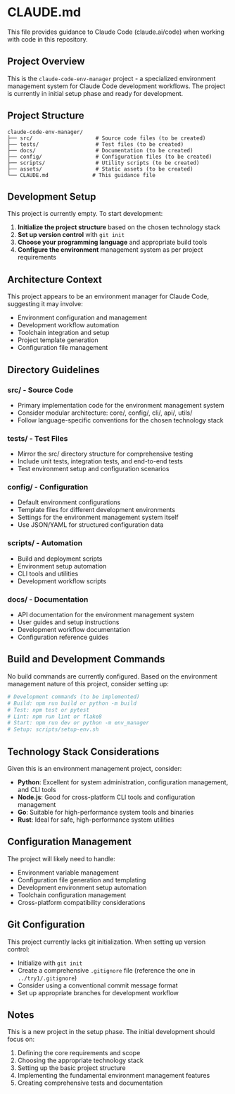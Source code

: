 # CLAUDE.md

This file provides guidance to Claude Code (claude.ai/code) when working with code in this repository.

## Project Overview

This is the `claude-code-env-manager` project - a specialized environment management system for Claude Code development workflows. The project is currently in initial setup phase and ready for development.

## Project Structure

```
claude-code-env-manager/
├── src/                    # Source code files (to be created)
├── tests/                  # Test files (to be created) 
├── docs/                   # Documentation (to be created)
├── config/                 # Configuration files (to be created)
├── scripts/                # Utility scripts (to be created)
├── assets/                 # Static assets (to be created)
└── CLAUDE.md              # This guidance file
```

## Development Setup

This project is currently empty. To start development:

1. **Initialize the project structure** based on the chosen technology stack
2. **Set up version control** with `git init`
3. **Choose your programming language** and appropriate build tools
4. **Configure the environment** management system as per project requirements

## Architecture Context

This project appears to be an environment manager for Claude Code, suggesting it may involve:
- Environment configuration and management
- Development workflow automation
- Toolchain integration and setup
- Project template generation
- Configuration file management

## Directory Guidelines

### src/ - Source Code
- Primary implementation code for the environment management system
- Consider modular architecture: core/, config/, cli/, api/, utils/
- Follow language-specific conventions for the chosen technology stack

### tests/ - Test Files
- Mirror the src/ directory structure for comprehensive testing
- Include unit tests, integration tests, and end-to-end tests
- Test environment setup and configuration scenarios

### config/ - Configuration
- Default environment configurations
- Template files for different development environments
- Settings for the environment management system itself
- Use JSON/YAML for structured configuration data

### scripts/ - Automation
- Build and deployment scripts
- Environment setup automation
- CLI tools and utilities
- Development workflow scripts

### docs/ - Documentation
- API documentation for the environment management system
- User guides and setup instructions
- Development workflow documentation
- Configuration reference guides

## Build and Development Commands

No build commands are currently configured. Based on the environment management nature of this project, consider setting up:

```bash
# Development commands (to be implemented)
# Build: npm run build or python -m build
# Test: npm test or pytest
# Lint: npm run lint or flake8
# Start: npm run dev or python -m env_manager
# Setup: scripts/setup-env.sh
```

## Technology Stack Considerations

Given this is an environment management project, consider:
- **Python**: Excellent for system administration, configuration management, and CLI tools
- **Node.js**: Good for cross-platform CLI tools and configuration management
- **Go**: Suitable for high-performance system tools and binaries
- **Rust**: Ideal for safe, high-performance system utilities

## Configuration Management

The project will likely need to handle:
- Environment variable management
- Configuration file generation and templating
- Development environment setup automation
- Toolchain configuration management
- Cross-platform compatibility considerations

## Git Configuration

This project currently lacks git initialization. When setting up version control:
- Initialize with `git init`
- Create a comprehensive `.gitignore` file (reference the one in `../try1/.gitignore`)
- Consider using a conventional commit message format
- Set up appropriate branches for development workflow

## Notes

This is a new project in the setup phase. The initial development should focus on:
1. Defining the core requirements and scope
2. Choosing the appropriate technology stack
3. Setting up the basic project structure
4. Implementing the fundamental environment management features
5. Creating comprehensive tests and documentation